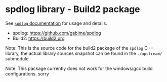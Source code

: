 # spdlog library - Build2 package

See [`spdlog` documentation](https://github.com/gabime/spdlog/wiki) for usage and details.

 - spdlog: https://github.com/gabime/spdlog
 - Build2: https://build2.org

Note: This is the source code for the build2 package of the `spdlog` C++ library,
the actual library sources snapshot can be found in the `./upstream/` submodule.

Note: This package currently does not work for the windows/gcc build configurations. sorry
